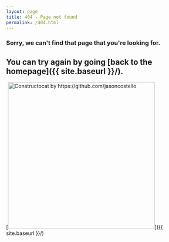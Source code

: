 ```yaml
---
layout: page
title: 404 - Page not found
permalink: /404.html
---
```


### Sorry, we can't find that page that you're looking for.

## You can try again by going [back to the homepage]({{ site.baseurl }}/).

[<img src="{{ site.baseurl }}/images/404.jpg" alt="Constructocat by https://github.com/jasoncostello" style="width: 400px;"/>]({{ site.baseurl }}/)



